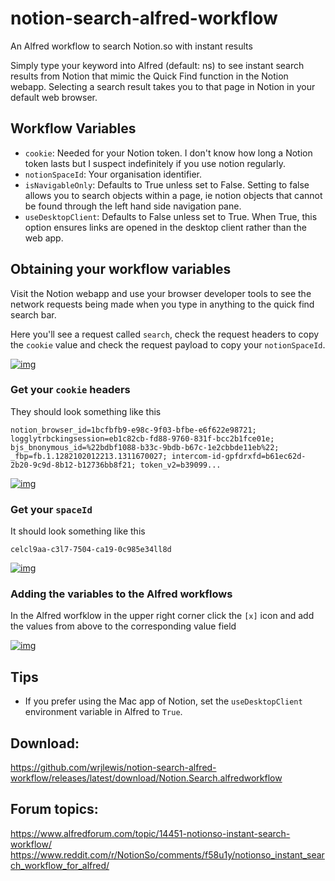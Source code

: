 # notion-search-alfred-workflow
An Alfred workflow to search Notion.so with instant results

Simply type your keyword into Alfred (default: ns) to see instant search results from Notion that mimic the Quick Find function in the Notion webapp. Selecting a search result takes you to that page in Notion in your default web browser.

## Workflow Variables

- `cookie`: Needed for your Notion token. I don't know how long a Notion token lasts but I suspect indefinitely if you use notion regularly.
- `notionSpaceId`: Your organisation identifier. 
- `isNavigableOnly`: Defaults to True unless set to False. Setting to false allows you to search objects within a page, ie notion objects that cannot be found through the left hand side navigation pane.
- `useDesktopClient`: Defaults to False unless set to True. When True, this option ensures links are opened in the desktop client rather than the web app.

## Obtaining your workflow variables

Visit the Notion webapp and use your browser developer tools to see the network requests being made when you type in anything to the quick find search bar. 

Here you'll see a request called `search`, check the request headers to copy the `cookie` value and check the request payload to copy your `notionSpaceId`.


[![img](https://i.imgur.com/ytewFzE.gif)](https://i.imgur.com/ytewFzE.gif)


### Get your `cookie` headers
They should look something like this 

```
notion_browser_id=1bcfbfb9-e98c-9f03-bfbe-e6f622e98721; logglytrbckingsession=eb1c82cb-fd88-9760-831f-bcc2b1fce01e; bjs_bnonymous_id=%22bdbf1088-b33c-9bdb-b67c-1e2cbbde11eb%22; _fbp=fb.1.1282102012213.1311670027; intercom-id-gpfdrxfd=b61ec62d-2b20-9c9d-8b12-b12736bb8f21; token_v2=b39099...

```

[![img](https://github.com/wrjlewis/notion-search-alfred-workflow/blob/master/cookie.png)](https://github.com/wrjlewis/notion-search-alfred-workflow/blob/master/spaceId.png)


### Get your `spaceId`
It should look something like this

```
celcl9aa-c3l7-7504-ca19-0c985e34ll8d
```

[![img](https://github.com/wrjlewis/notion-search-alfred-workflow/blob/master/spaceId.png)](https://github.com/wrjlewis/notion-search-alfred-workflow/blob/master/spaceId.png)

### Adding the variables to the Alfred workflows

In the Alfred worfklow in the upper right corner click the `[x]` icon and add the values from above to the corresponding value field

[![img](https://i.imgur.com/KKYa3El.jpg)](https://i.imgur.com/KKYa3El.jpg)

## Tips

- If you prefer using the Mac app of Notion, set the `useDesktopClient` environment variable in Alfred to `True`.

## Download:
https://github.com/wrjlewis/notion-search-alfred-workflow/releases/latest/download/Notion.Search.alfredworkflow

## Forum topics:
https://www.alfredforum.com/topic/14451-notionso-instant-search-workflow/
https://www.reddit.com/r/NotionSo/comments/f58u1y/notionso_instant_search_workflow_for_alfred/
